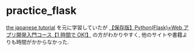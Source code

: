 # practice_flask
[the japanese tutorial](https://study-flask.readthedocs.io/ja/latest/index.html#) を元に学習していたが [【保存版】Python(Flask)×Web アプリ開発入門コース【1 時間で OK!】](https://www.youtube.com/watch?v=jP7p2okKdJA&list=LL&index=1) の方がわかりやすく, 他のサイトや書籍よりも時間がかからなかった.